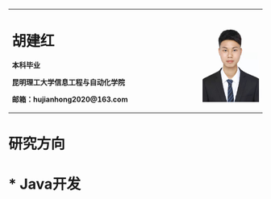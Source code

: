 <table border="0">
  <tr>
    <td width="75%">
      <h1>胡建红</h1>
      <p><b>本科毕业</b></p>
      <p><b>昆明理工大学信息工程与自动化学院</b></p>
      <p><b>邮箱：hujianhong2020@163.com</b></p>
    </td>
    <td width="25%">
      <img src="/me_work.jpg" width="100%"> 
    </td>
  </tr>
</table>

<h1>研究方向<h1>
  * Java开发
